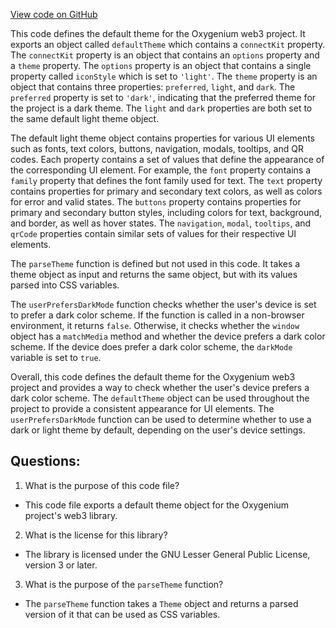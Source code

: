 [View code on GitHub](https://github.com/oxygenium/oxygenium-web3/packages/web3-react/src/styles/defaultTheme.ts)

This code defines the default theme for the Oxygenium web3 project. It exports an object called `defaultTheme` which contains a `connectKit` property. The `connectKit` property is an object that contains an `options` property and a `theme` property. The `options` property is an object that contains a single property called `iconStyle` which is set to `'light'`. The `theme` property is an object that contains three properties: `preferred`, `light`, and `dark`. The `preferred` property is set to `'dark'`, indicating that the preferred theme for the project is a dark theme. The `light` and `dark` properties are both set to the same default light theme object.

The default light theme object contains properties for various UI elements such as fonts, text colors, buttons, navigation, modals, tooltips, and QR codes. Each property contains a set of values that define the appearance of the corresponding UI element. For example, the `font` property contains a `family` property that defines the font family used for text. The `text` property contains properties for primary and secondary text colors, as well as colors for error and valid states. The `buttons` property contains properties for primary and secondary button styles, including colors for text, background, and border, as well as hover states. The `navigation`, `modal`, `tooltips`, and `qrCode` properties contain similar sets of values for their respective UI elements.

The `parseTheme` function is defined but not used in this code. It takes a theme object as input and returns the same object, but with its values parsed into CSS variables.

The `userPrefersDarkMode` function checks whether the user's device is set to prefer a dark color scheme. If the function is called in a non-browser environment, it returns `false`. Otherwise, it checks whether the `window` object has a `matchMedia` method and whether the device prefers a dark color scheme. If the device does prefer a dark color scheme, the `darkMode` variable is set to `true`.

Overall, this code defines the default theme for the Oxygenium web3 project and provides a way to check whether the user's device prefers a dark color scheme. The `defaultTheme` object can be used throughout the project to provide a consistent appearance for UI elements. The `userPrefersDarkMode` function can be used to determine whether to use a dark or light theme by default, depending on the user's device settings.
## Questions: 
 1. What is the purpose of this code file?
- This code file exports a default theme object for the Oxygenium project's web3 library.

2. What is the license for this library?
- The library is licensed under the GNU Lesser General Public License, version 3 or later.

3. What is the purpose of the `parseTheme` function?
- The `parseTheme` function takes a `Theme` object and returns a parsed version of it that can be used as CSS variables.